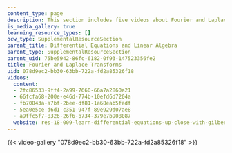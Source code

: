 ```yaml
---
content_type: page
description: This section includes five videos about Fourier and Laplace Transforms.
is_media_gallery: true
learning_resource_types: []
ocw_type: SupplementalResourceSection
parent_title: Differential Equations and Linear Algebra
parent_type: SupplementalResourceSection
parent_uid: 75be5942-86fc-6182-0f93-147523356fe2
title: Fourier and Laplace Transforms
uid: 078d9ec2-bb30-63bb-722a-fd2a85326f18
videos:
  content:
  - 2fc86533-9ff4-2a99-7660-66a7a2860a21
  - 66fcfa68-200e-e46d-774b-10efd6d7204a
  - fb70843a-a7bf-2bee-df81-1a68eab5fadf
  - 5ea0e5ce-d6d1-c351-947f-89e929d07ae8
  - a9ffc5f7-8326-26f6-b734-379e7b908087
  website: res-18-009-learn-differential-equations-up-close-with-gilbert-strang-and-cleve-moler-fall-2015
---
```



{{< video-gallery "078d9ec2-bb30-63bb-722a-fd2a85326f18" >}}

